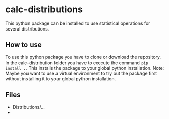 # calc-distributions
This python package can be installed to use statistical operations for several distributions.

## How to use
To use this python package you have to clone or download the repository. In the calc-distribution folder you have to execute the command `pip install .`.
This installs the package to your global python installation. Note: Maybe you want to use a virtual environment to try out the package first without installing it to your global python installation.

## Files
* Distributions/...
* 
